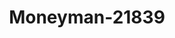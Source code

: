 ---
f_zip-code: 80517
f_state-code: CO
title: Moneyman-21839
f_phone: 970-577-7060
f_city-only: Estes Park
f_address: 1110 Woodstock Drive Estes Park
f_location-unique-id: '21839'
slug: moneyman-21839
updated-on: '2024-05-30T13:46:58.046Z'
created-on: '2024-05-30T13:36:59.803Z'
published-on: '2024-05-30T13:54:32.469Z'
f_city-state: cms/city/estes-park-co.md
f_company: cms/company/moneyman.md
f_state: cms/state/colorado.md
layout: '[payday-loan].html'
tags: payday-loan
---